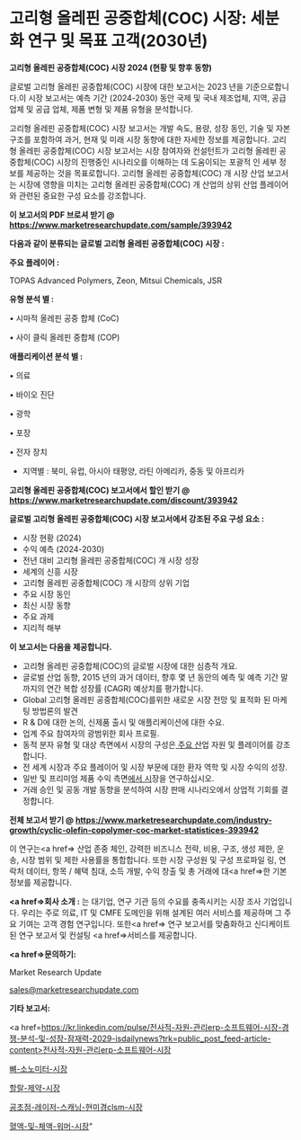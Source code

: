# 고리형 올레핀 공중합체(COC) 시장: 세분화 연구 및 목표 고객(2030년)

<strong>고리형 올레핀 공중합체(COC) 시장 2024 (현황 및 향후 동향)</strong>

글로벌 고리형 올레핀 공중합체(COC) 시장에 대한 보고서는 2023 년을 기준으로합니다.이 시장 보고서는 예측 기간 (2024-2030) 동안 국제 및 국내 제조업체, 지역, 공급 업체 및 공급 업체, 제품 변형 및 제품 유형을 분석합니다.

고리형 올레핀 공중합체(COC) 시장 보고서는 개발 속도, 용량, 성장 동인, 기술 및 자본 구조를 포함하여 과거, 현재 및 미래 시장 동향에 대한 자세한 정보를 제공합니다. 고리형 올레핀 공중합체(COC) 시장 보고서는 시장 참여자와 컨설턴트가 고리형 올레핀 공중합체(COC) 시장의 진행중인 시나리오를 이해하는 데 도움이되는 포괄적 인 세부 정보를 제공하는 것을 목표로합니다. 고리형 올레핀 공중합체(COC) 개 시장 산업 보고서는 시장에 영향을 미치는 고리형 올레핀 공중합체(COC) 개 산업의 상위 산업 플레이어와 관련된 중요한 구성 요소를 강조합니다.



<strong>이 보고서의 PDF 브로셔 받기 @ <a href=https://www.marketresearchupdate.com/sample/393942>https://www.marketresearchupdate.com/sample/393942</a></strong>



<strong>다음과 같이 분류되는 글로벌 고리형 올레핀 공중합체(COC) 시장 :</strong>



<strong>주요 플레이어 :</strong>

TOPAS Advanced Polymers, Zeon, Mitsui Chemicals, JSR



<strong>유형 분석 별 :</strong>

• 시마적 올레핀 공중 합체 (CoC)

• 사이 클릭 올레핀 중합체 (COP)



<strong>애플리케이션 분석 별 :</strong>

• 의료

• 바이오 진단

• 광학

• 포장

• 전자 장치

<ul>
  <li>지역별 : 북미, 유럽, 아시아 태평양, 라틴 아메리카, 중동 및 아프리카</li>
</ul>


<strong>고리형 올레핀 공중합체(COC) 보고서에서 할인 받기 @ <a href=https://www.marketresearchupdate.com/discount/393942>https://www.marketresearchupdate.com/discount/393942</a></strong>



<strong>글로벌 고리형 올레핀 공중합체(COC) 시장 보고서에서 강조된 주요 구성 요소 :</strong>
<ul>
  <li>시장 현황 (2024)</li>
  <li>수익 예측 (2024-2030)</li>
  <li>전년 대비 고리형 올레핀 공중합체(COC) 개 시장 성장</li>
  <li>세계의 신흥 시장</li>
  <li>고리형 올레핀 공중합체(COC) 개 시장의 상위 기업</li>
  <li>주요 시장 동인</li>
  <li>최신 시장 동향</li>
  <li>주요 과제</li>
  <li>지리적 해부</li>
</ul>


<strong>이 보고서는 다음을 제공합니다.</strong>
<ul>
  <li>고리형 올레핀 공중합체(COC)의 글로벌 시장에 대한 심층적 개요.</li>
  <li>글로벌 산업 동향, 2015 년의 과거 데이터, 향후 몇 년 동안의 예측 및 예측 기간 말까지의 연간 복합 성장률 (CAGR) 예상치를 평가합니다.</li>
  <li>Global 고리형 올레핀 공중합체(COC)를위한 새로운 시장 전망 및 표적화 된 마케팅 방법론의 발견</li>
  <li>R &amp; D에 대한 논의, 신제품 출시 및 애플리케이션에 대한 수요.</li>
  <li>업계 주요 참여자의 광범위한 회사 프로필.</li>
  <li>동적 분자 유형 및 대상 측면에서 시장의 구성은<a href=> 주요 산</a>업 자원 및 플레이어를 강조합니다.</li>
  <li>전 세계 시장과 주요 플레이어 및 시장 부문에 대한 환자 역학 및 시장 수익의 성장.</li>
  <li>일반 및 프리미엄 제품 수익 측면<a href=>에서 시</a>장을 연구하십시오.</li>
  <li>거래 승인 및 공동 개발 동향을 분석하여 시장 판매 시나리오에서 상업적 기회를 결정합니다.</li>
</ul>



<strong>전체 보고서 받기 @ <a href=https://www.marketresearchupdate.com/industry-growth/cyclic-olefin-copolymer-coc-market-statistices-393942>https://www.marketresearchupdate.com/industry-growth/cyclic-olefin-copolymer-coc-market-statistices-393942</a></strong>

이 연구는<a href=> 산업 존중</a> 체인, 강력한 비즈니스 전략, 비용, 구조, 생성 제한, 운송, 시장 범위 및 제한 사용률을 통합합니다. 또한 시장 구성원 및 구성 프로파일 링, 연락처 데이터, 항목 / 혜택 침대, 소득 개발, 수익 창출 및 총 거래에 대<a href=>한 기본 </a>정보를 제공합니다.



<strong><a href=>회사 소</a>개 :</strong>
는 대기업, 연구 기관 등의 수요를 충족시키는 시장 조사 기업입니다. 우리는 주로 의료, IT 및 CMFE 도메인을 위해 설계된 여러 서비스를 제공하며 그 주요 기여는 고객 경험 연구입니다. 또한<a href=> 연구 보</a>고서를 맞춤화하고 신디케이트 된 연구 보고서 및 컨설팅 <a href=>서비스</a>를 제공합니다.



<strong><a href=>문의하기:</a></strong>

Market Research Update

sales@marketresearchupdate.com



<strong>기타 보고서:</strong>

<a href=https://kr.linkedin.com/pulse/전사적-자원-관리erp-소프트웨어-시장-경쟁-분석-및-성장-잠재력-2029-isdailynews?trk=public_post_feed-article-content>전사적-자원-관리erp-소프트웨어-시장</a>

<a href=https://www.linkedin.com/pulse/뼈-소노미터-시장-동향-및-성장-전망-survey-spotlight-pro-24-analysis-aqh3f/>뼈-소노미터-시장</a>

<a href=https://www.linkedin.com/pulse/할랄-제약-시장-현재-및-미래-성장-2029-trend-tracking-tips-360-analysis-pffff/>할랄-제약-시장</a>

<a href=https://www.linkedin.com/pulse/공초점-레이저-스캐닝-현미경clsm-시장-세분화-연구-및-목표-xxfrf/>공초점-레이저-스캐닝-현미경clsm-시장</a>

<a href=https://www.linkedin.com/pulse/혈액-및-체액-워머-시장-경쟁-분석-성장-잠재력-2030-analytics-alchemy-360-analysis-so19c/>혈액-및-체액-워머-시장</a>"
